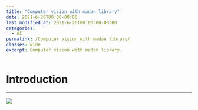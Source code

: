 ```yaml
---
title: "Computer vision with madan library"
date: 2021-6-26T00:00-00:00
last_modified_at: 2021-6-26T00:00:00-00:00
categories:
  - AI
permalink: /Computer vision with madan library/
classes: wide
excerpt: Computer vision with madan library. 
---
```


Introduction
=======================================


------------


![](https://github.com/MadanBaduwal/MadanBaduwal.github.io/blob/main/images/2.cv.gif)
